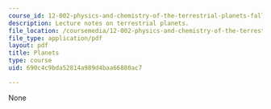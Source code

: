 ```yaml
---
course_id: 12-002-physics-and-chemistry-of-the-terrestrial-planets-fall-2008
description: Lecture notes on terrestrial planets.
file_location: /coursemedia/12-002-physics-and-chemistry-of-the-terrestrial-planets-fall-2008/690c4c9bda52814a989d4baa66880ac7_MIT12_002f08_lec31.pdf
file_type: application/pdf
layout: pdf
title: Planets
type: course
uid: 690c4c9bda52814a989d4baa66880ac7

---
```

None